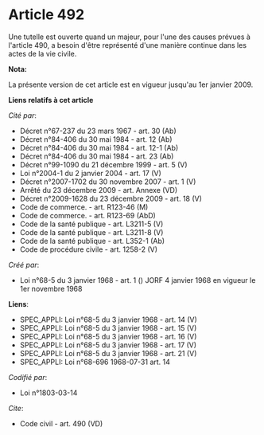 # Article 492

Une tutelle est ouverte quand un majeur, pour l'une des causes prévues à l'article 490, a besoin d'être représenté d'une
manière continue dans les actes de la vie civile.

**Nota:**

La présente version de cet article est en vigueur jusqu'au 1er janvier 2009.

**Liens relatifs à cet article**

_Cité par_:

  - Décret n°67-237 du 23 mars 1967 - art. 30 (Ab)
  - Décret n°84-406 du 30 mai 1984 - art. 12 (Ab)
  - Décret n°84-406 du 30 mai 1984 - art. 12-1 (Ab)
  - Décret n°84-406 du 30 mai 1984 - art. 23 (Ab)
  - Décret n°99-1090 du 21 décembre 1999 - art. 5 (V)
  - Loi n°2004-1 du 2 janvier 2004 - art. 17 (V)
  - Décret n°2007-1702 du 30 novembre 2007 - art. 1 (V)
  - Arrêté du 23 décembre 2009 - art. Annexe (VD)
  - Décret n°2009-1628 du 23 décembre 2009 - art. 18 (V)
  - Code de commerce. - art. R123-46 (M)
  - Code de commerce. - art. R123-69 (AbD)
  - Code de la santé publique - art. L3211-5 (V)
  - Code de la santé publique - art. L3211-8 (V)
  - Code de la santé publique - art. L352-1 (Ab)
  - Code de procédure civile - art. 1258-2 (V)

_Créé par_:

  - Loi n°68-5 du 3 janvier 1968 - art. 1 () JORF 4 janvier 1968 en vigueur le 1er novembre 1968

**Liens**:

  - SPEC_APPLI: Loi n°68-5 du 3 janvier 1968 - art. 14 (V)
  - SPEC_APPLI: Loi n°68-5 du 3 janvier 1968 - art. 15 (V)
  - SPEC_APPLI: Loi n°68-5 du 3 janvier 1968 - art. 16 (V)
  - SPEC_APPLI: Loi n°68-5 du 3 janvier 1968 - art. 17 (V)
  - SPEC_APPLI: Loi n°68-5 du 3 janvier 1968 - art. 21 (V)
  - SPEC_APPLI: Loi n°68-696 1968-07-31 art. 14

_Codifié par_:

  - Loi n°1803-03-14

_Cite_:

  - Code civil - art. 490 (VD)
